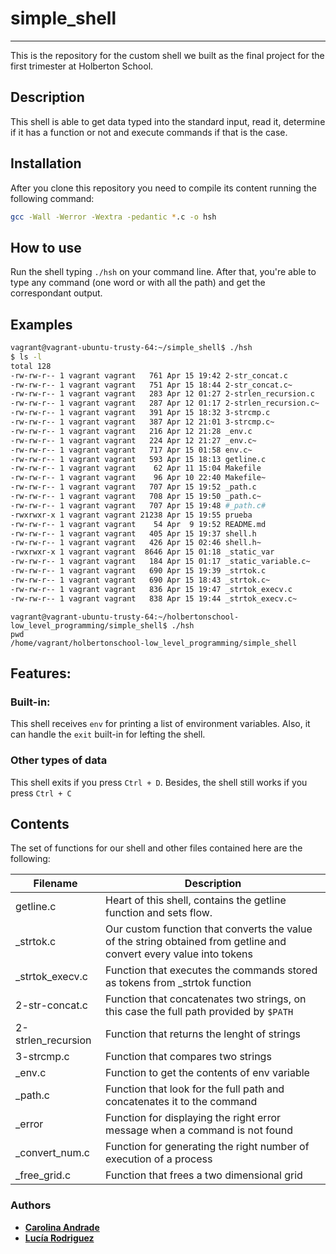 # simple_shell
---
This is the repository for the custom shell we built as the final project for the first trimester at Holberton School.

## Description
This shell is able to get data typed into the standard input, read it, determine if it has a function or not and execute commands if that is the case.


## Installation
After you clone this repository you need to compile its content running the following command:
``` sh
gcc -Wall -Werror -Wextra -pedantic *.c -o hsh
```
## How to use
Run the shell typing ```./hsh``` on your command line. After that, you're able to type any command (one word or with all the path) and get the correspondant output.
## Examples
``` sh
vagrant@vagrant-ubuntu-trusty-64:~/simple_shell$ ./hsh
$ ls -l
total 128
-rw-rw-r-- 1 vagrant vagrant   761 Apr 15 19:42 2-str_concat.c
-rw-rw-r-- 1 vagrant vagrant   751 Apr 15 18:44 2-str_concat.c~
-rw-rw-r-- 1 vagrant vagrant   283 Apr 12 01:27 2-strlen_recursion.c
-rw-rw-r-- 1 vagrant vagrant   287 Apr 12 01:17 2-strlen_recursion.c~
-rw-rw-r-- 1 vagrant vagrant   391 Apr 15 18:32 3-strcmp.c
-rw-rw-r-- 1 vagrant vagrant   387 Apr 12 21:01 3-strcmp.c~
-rw-rw-r-- 1 vagrant vagrant   216 Apr 12 21:28 _env.c
-rw-rw-r-- 1 vagrant vagrant   224 Apr 12 21:27 _env.c~
-rw-rw-r-- 1 vagrant vagrant   717 Apr 15 01:58 env.c~
-rw-rw-r-- 1 vagrant vagrant   593 Apr 15 18:13 getline.c
-rw-rw-r-- 1 vagrant vagrant    62 Apr 11 15:04 Makefile
-rw-rw-r-- 1 vagrant vagrant    96 Apr 10 22:40 Makefile~
-rw-rw-r-- 1 vagrant vagrant   707 Apr 15 19:52 _path.c
-rw-rw-r-- 1 vagrant vagrant   708 Apr 15 19:50 _path.c~
-rw-rw-r-- 1 vagrant vagrant   707 Apr 15 19:48 #_path.c#
-rwxrwxr-x 1 vagrant vagrant 21238 Apr 15 19:55 prueba
-rw-rw-r-- 1 vagrant vagrant    54 Apr  9 19:52 README.md
-rw-rw-r-- 1 vagrant vagrant   405 Apr 15 19:37 shell.h
-rw-rw-r-- 1 vagrant vagrant   426 Apr 15 02:46 shell.h~
-rwxrwxr-x 1 vagrant vagrant  8646 Apr 15 01:18 _static_var
-rw-rw-r-- 1 vagrant vagrant   184 Apr 15 01:17 _static_variable.c~
-rw-rw-r-- 1 vagrant vagrant   690 Apr 15 19:39 _strtok.c
-rw-rw-r-- 1 vagrant vagrant   690 Apr 15 18:43 _strtok.c~
-rw-rw-r-- 1 vagrant vagrant   836 Apr 15 19:47 _strtok_execv.c
-rw-rw-r-- 1 vagrant vagrant   838 Apr 15 19:44 _strtok_execv.c~
```

```
vagrant@vagrant-ubuntu-trusty-64:~/holbertonschool-low_level_programming/simple_shell$ ./hsh
pwd
/home/vagrant/holbertonschool-low_level_programming/simple_shell
```

## Features:
### Built-in:
This shell receives ```env``` for printing a list of environment variables. Also, it can handle the ```exit``` built-in for lefting the shell.
### Other types of data
This shell exits if you press ```Ctrl + D```. Besides, the shell still works if you press ```Ctrl + C```
## Contents
The set of functions for our shell and other files contained here are the following:

| Filename| Description |
| ------ | ------ |
| getline.c | Heart of this shell, contains the getline function and sets flow. |
| _strtok.c | Our custom function that converts the value of the string obtained from getline and convert every value into tokens|
| _strtok_execv.c| Function that executes the commands stored as tokens from _strtok function|
| 2-str-concat.c| Function that concatenates two strings, on this case the full path provided by ```$PATH```|
|2-strlen_recursion|Function that returns the lenght of strings|
|3-strcmp.c|Function that compares two strings|
|_env.c|Function to get the contents of env variable|
|_path.c | Function that look for the full path and concatenates it to the command|
| _error| Function for displaying the right error message when a command is not found |
|_convert_num.c | Function for generating the right number of execution of a process |
|_free_grid.c | Function that frees a two dimensional grid |

### Authors
* [**Carolina Andrade**](https://github.com/xica369)
* [**Lucía Rodriguez**](https://github.com/luroto)
